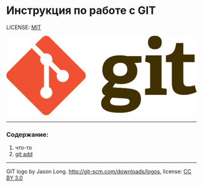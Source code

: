 # Инструкция по работе с GIT

LICENSE: [MIT](./license.md)

![](./1920px-Git-logo.svg.png)

---

### Содержание:
1. что-то
2. [git add](./add.md)


---

GIT logo by Jason Long. http://git-scm.com/downloads/logos, license: [CC BY 3.0](https://creativecommons.org/licenses/by/3.0/deed.en)